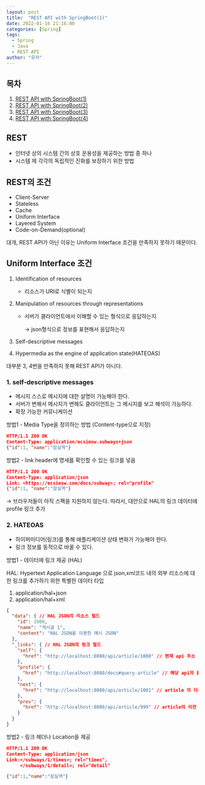 ```yaml
---
layout: post
title:  "REST API with SpringBoot(1)"
date: 2022-01-16 21:16:00
categories: [Spring]
tags:
  - Spring
  - Java
  - REST API
author: "유자"
---
```


## 목차

1. [REST API with SpringBoot(1)](https://yessm621.github.io/spring/2022/01/16/Java-REST-API(1)/)
2. [REST API with SpringBoot(2)](https://yessm621.github.io/spring/2022/01/16/JAVA-REST-API(2)/)
3. [REST API with SpringBoot(3)](https://yessm621.github.io/spring/2022/01/20/Java-REST-API(3)/)
4. [REST API with SpringBoot(4)](https://yessm621.github.io/spring/2022/01/22/Java-REST-API(4)/)


## REST

- 인터넷 상의 시스템 간의 상호 운용성을 제공하는 방법 중 하나
- 시스템 제 각각의 독립적인 진화를 보장하기 위한 방법

## REST의 조건

- Client-Server
- Stateless
- Cache
- Uniform Interface
- Layered System
- Code-on-Demand(optional)


대개, REST API가 아닌 이유는 Uniform Interface 조건을 만족하지 못하기 때문이다.

## Uniform Interface 조건

1. Identification of resources
    - 리소스가 URI로 식별이 되는지
2. Manipulation of resources through representations
    - 서버가 클라이언트에서 이해할 수 있는 형식으로 응답하는지
        
        → json형식으로 정보를 표현해서 응답하는지
        
3. Self-descriptive messages
4. Hypermedia as the engine of application state(HATEOAS)

대부분 3, 4번을 만족하지 못해 REST API가 아니다.

### 1. self-descriptive messages

- 메시지 스스로 메시지에 대한 설명이 가능해야 한다.
- 서버가 변해서 메시지가 변해도 클라이언트는 그 메시지를 보고 해석이 가능하다.
- 확장 가능한 커뮤니케이션

방법1 - Media Type을 정의하는 방법 (Content-type으로 지정)

```json
HTTP/1.1 200 OK
Content-Type: application/ecsimsw.subways+json
{"id":1, "name":"잠실역"}
```

방법2 - link header에 명세를 확인할 수 있는 링크를 넣음

```json
HTTP/1.1 200 OK
Content-Type: application/json
Link: <https://ecsimsw.com/docs/subway>; rel="profile"
{"id":1, "name":"잠실역"}
```

→ 브라우저들이 아직 스팩을 지원하지 않는다. 따라서, 대안으로 HAL의 링크 데이터에 profile 링크 추가

### 2. HATEOAS

- 하이퍼미디어(링크)를 통해 애플리케이션 상태 변화가 가능해야 한다.
- 링크 정보를 동적으로 바꿀 수 있다.

방법1 - 데이터에 링크 제공 (HAL)

HAL: Hypertext Application Language 으로 json,xml코드 내의 외부 리소스에 대한 링크를 추가하기 위한 특별한 데이터 타입

1. application/hal+json
2. application/hal+xml

```json
{
  "data": { // HAL JSON의 리소스 필드
    "id": 1000,
    "name": "게시글 1",
    "content": "HAL JSON을 이용한 예시 JSON"
  },
  "_links": { // HAL JSON의 링크 필드
    "self": {
      "href": "http://localhost:8080/api/article/1000" // 현재 api 주소
    },
    "profile": {
      "href": "http://localhost:8080/docs#query-article" // 해당 api의 문서
    },
    "next": {
      "href": "http://localhost:8080/api/article/1001" // article 의 다음 api 주소
    },
    "prev": {
      "href": "http://localhost:8080/api/article/999" // article의 이전 api 주소
    }
  }
}
```

방법2 - 링크 헤더나 Location을 제공

```json
HTTP/1.1 200 OK
Content-Type: application/json
Link:</subways/1/times>; rel="times",
     </subways/1/detail>; rel="detail"

{"id":1,"name":"잠실역"}
```